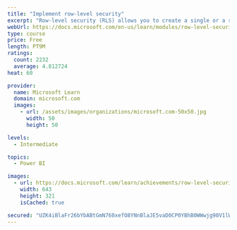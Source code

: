 ```yaml
---
title: "Implement row-level security"
excerpt: "Row-level security (RLS) allows you to create a single or a set of reports that targets data for a specific user. In this module, you will learn how to implement RLS by using either a static or dynamic method and how Microsoft Power BI simplifies testing RLS in Power BI Desktop and Power BI service."
webUrl: https://docs.microsoft.com/en-us/learn/modules/row-level-security-power-bi/
type: course
price: Free
length: PT9M
ratings:
  count: 2232
  average: 4.812724
heat: 60

provider:
  name: Microsoft Learn
  domain: microsoft.com
  images:
    - url: /assets/images/organizations/microsoft.com-50x50.jpg
      width: 50
      height: 50

levels:
  - Intermediate

topics:
  - Power BI

images:
  - url: https://docs.microsoft.com/learn/achievements/row-level-security-power-bi-social.png
    width: 643
    height: 321
    isCached: true

secured: "UZK4iBlaFr26bYbABtGmN760xefO8YNnBlaJE5vaD0CP0YBhB0WWwjg90V1lW1nJqS9vJ5PYwfjjmQOdYcKJl8Rr6NZgNYKWbodzwKmNqg6mZSRuzSMzZQTs4WeyaLzuWr7KUIqoFt/bVhNVOXTfONWeqfpqmVgRySdHwvWmzc+cTlwEOZSuIzQOpO+W9FCV+A3qp1D7dGdVkIS1Bqhpekfn71Qg5pRrGDj+/CP+ESEL85fnxEnvb44xujud2vNV2ABXZcz16XiQO3oElPWSrUHdWuSde1EDrU6vkMG71BlhBXBQ9cyWFNU2QCzQR1JpiZk34Gl2pGGkciXoKwVcxCoMXmBurdnAgau8v+pEy27IVbiG71pGu/cptvxahZqlot5RjE/YRO3mE5Z65iGbBOChAhhJtlvyCtkJnx9dZkA=;GiRT7TnVw1bUKp4aRFi2Cw=="
---
```


